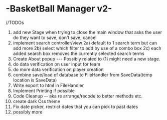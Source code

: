 # -BasketBall Manager v2-

//TODOs

1) add new Stage when trying to close the main window that asks the user do they want to save, don't save, cancel
2) implement search controller/view
    2a) default to 1 search term but can add more
    2b) select which filter to add by use of a combo box
    2c) each added search box removes the currently selected search terms
3) Create About popup --- Possibly related to (1) might need a new stage.
4) do data verification on user input for team
5) do more data verification on player creation
6) combine save/load of database to FileHandler from SaveData(temp location is SaveData)
7) Write export to html in FileHandler
8) Implement Printing if possible
9) Code Cleanup -- aka re arrange/recode to better methods etc.
10) create dark Css theme
11) Fix date picker, restrict dates that you can pick to past dates
12) possibly more

